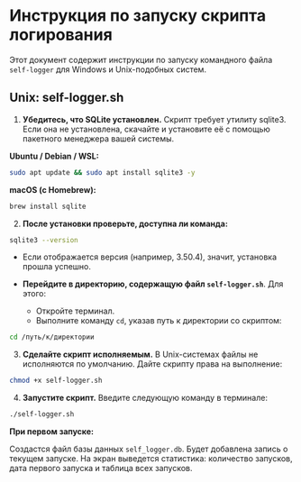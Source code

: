 # Инструкция по запуску скрипта логирования

Этот документ содержит инструкции по запуску командного файла `self-logger` для Windows и Unix-подобных систем. 

## Unix: self-logger.sh

1. **Убедитесь, что SQLite установлен.** Скрипт требует утилиту sqlite3. Если она не установлена, скачайте и установите её с помощью пакетного менеджера вашей системы.

**Ubuntu / Debian / WSL:**
```bash    
sudo apt update && sudo apt install sqlite3 -y
```
 
 
**macOS (с Homebrew):**
```bash
brew install sqlite
```     


2. **После установки проверьте, доступна ли команда:**
```bash
sqlite3 --version
```     
     

- Если отображается версия (например, 3.50.4), значит, установка прошла успешно. 
     

- **Перейдите в директорию, содержащую файл `self-logger.sh`**. Для этого: 
     - Откройте терминал.
    - Выполните команду `cd`, указав путь к директории со скриптом:

```bash
cd /путь/к/директории
```
     
3. **Сделайте скрипт исполняемым.** В Unix-системах файлы не исполняются по умолчанию. Дайте скрипту права на выполнение: 
```bash
chmod +x self-logger.sh
``` 
 

4. **Запустите скрипт.**
Введите следующую команду в терминале: 
```bash
./self-logger.sh
```

**При первом запуске:**

Создастся файл базы данных `self_logger.db`.
Будет добавлена запись о текущем запуске.
На экран выведется статистика: количество запусков, дата первого запуска и таблица всех запусков.